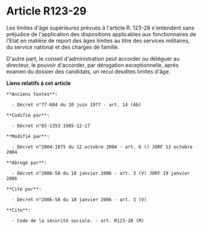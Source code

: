# Article R123-29

Les limites d'âge supérieures prévues à l'article R. 123-28 s'entendent sans préjudice de l'application des dispositions
applicables aux fonctionnaires de l'Etat en matière de report des âges limites au titre des services militaires, du service
national et des charges de famille. 

D'autre part, le conseil d'administration peut accorder ou déléguer au directeur, le pouvoir d'accorder, par dérogation
exceptionnelle, après examen du dossier des candidats, un recul desdites limites d'âge.

**Liens relatifs à cet article**

	**Anciens textes**:

	  - Décret n°77-604 du 10 juin 1977 - art. 14 (Ab)

	**Codifié par**:

	  - Décret n°85-1353 1985-12-17

	**Modifié par**:

	  - Décret n°2004-1075 du 12 octobre 2004 - art. 6 () JORF 13 octobre 2004

	**Abrogé par**:

	  - Décret n°2006-58 du 18 janvier 2006 - art. 3 (V) JORF 19 janvier 2006

	**Cité par**:

	  - Décret n°2006-58 du 18 janvier 2006 - art. 3 (V)

	**Cite**:

	  - Code de la sécurité sociale. - art. R123-28 (M)
